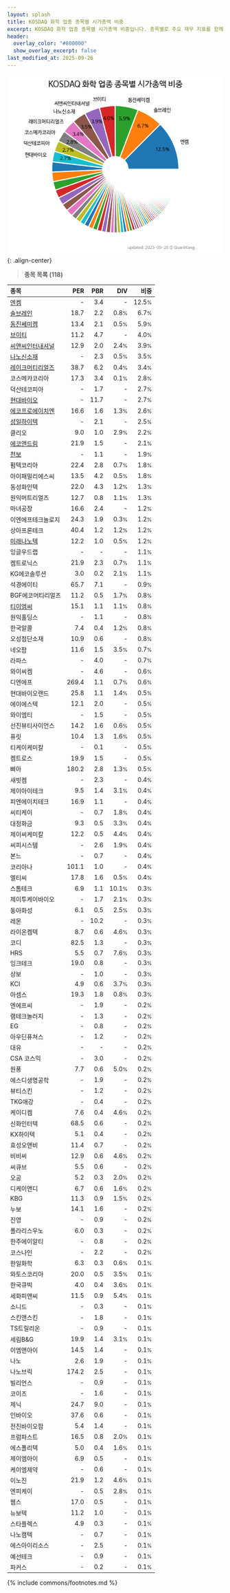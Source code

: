```yaml
---
layout: splash
title: KOSDAQ 화학 업종 종목별 시가총액 비중
excerpt: KOSDAQ 화학 업종 종목별 시가총액 비중입니다. 종목별로 주요 재무 지표를 함께 표시합니다.
header:
  overlay_color: "#800000"
  show_overlay_excerpt: false
last_modified_at: 2025-09-26
---
```



![KOSDAQ 화학 업종 종목별 시가총액 비중](/stats/sector/images/kosdaq_업종_화학_종목.png){: .align-center}


> **종목 목록 (118)**<a id="list"></a>

| **종목** | **PER** | **PBR** | **DIV** | **비중** |
| :------- | ------: | ------: | ------: | -------: |
| [엔켐](/348370/) | - | 3.4 | - | 12.5<small>%</small> |
| [솔브레인](/357780/) | 18.7 | 2.2 | 0.8<small>%</small> | 6.7<small>%</small> |
| [동진쎄미켐](/005290/) | 13.4 | 2.1 | 0.5<small>%</small> | 5.9<small>%</small> |
| [브이티](/018290/) | 11.2 | 4.7 | - | 4.0<small>%</small> |
| [씨앤씨인터내셔널](/352480/) | 12.9 | 2.0 | 2.4<small>%</small> | 3.9<small>%</small> |
| [나노신소재](/121600/) | - | 2.3 | 0.5<small>%</small> | 3.5<small>%</small> |
| [레이크머티리얼즈](/281740/) | 38.7 | 6.2 | 0.4<small>%</small> | 3.4<small>%</small> |
| 코스메카코리아 | 17.3 | 3.4 | 0.1<small>%</small> | 2.8<small>%</small> |
| 덕산테코피아 | - | 1.7 | - | 2.7<small>%</small> |
| [현대바이오](/048410/) | - | 11.7 | - | 2.7<small>%</small> |
| [에코프로에이치엔](/383310/) | 16.6 | 1.6 | 1.3<small>%</small> | 2.6<small>%</small> |
| [성일하이텍](/365340/) | - | 2.1 | - | 2.5<small>%</small> |
| 클리오 | 9.0 | 1.0 | 2.9<small>%</small> | 2.2<small>%</small> |
| [에코앤드림](/101360/) | 21.9 | 1.5 | - | 2.1<small>%</small> |
| [천보](/278280/) | - | 1.1 | - | 1.9<small>%</small> |
| 펌텍코리아 | 22.4 | 2.8 | 0.7<small>%</small> | 1.8<small>%</small> |
| 아이패밀리에스씨 | 13.5 | 4.2 | 0.5<small>%</small> | 1.8<small>%</small> |
| 동성화인텍 | 22.0 | 4.3 | 1.2<small>%</small> | 1.3<small>%</small> |
| 원익머트리얼즈 | 12.7 | 0.8 | 1.1<small>%</small> | 1.3<small>%</small> |
| 마녀공장 | 16.6 | 2.4 | - | 1.2<small>%</small> |
| 이엔에프테크놀로지 | 24.3 | 1.9 | 0.3<small>%</small> | 1.2<small>%</small> |
| 상아프론테크 | 40.4 | 1.2 | 1.2<small>%</small> | 1.2<small>%</small> |
| [미래나노텍](/095500/) | 12.2 | 1.0 | 0.5<small>%</small> | 1.2<small>%</small> |
| 잉글우드랩 | - | - | - | 1.1<small>%</small> |
| 켐트로닉스 | 21.9 | 2.3 | 0.7<small>%</small> | 1.1<small>%</small> |
| KG에코솔루션 | 3.0 | 0.2 | 2.1<small>%</small> | 1.1<small>%</small> |
| 석경에이티 | 65.7 | 7.1 | - | 0.9<small>%</small> |
| BGF에코머티리얼즈 | 11.2 | 0.5 | 1.7<small>%</small> | 0.8<small>%</small> |
| [티이엠씨](/425040/) | 15.1 | 1.1 | 1.1<small>%</small> | 0.8<small>%</small> |
| 원익홀딩스 | - | 1.1 | - | 0.8<small>%</small> |
| 한국알콜 | 7.4 | 0.4 | 1.2<small>%</small> | 0.8<small>%</small> |
| 오성첨단소재 | 10.9 | 0.6 | - | 0.8<small>%</small> |
| 네오팜 | 11.6 | 1.5 | 3.5<small>%</small> | 0.7<small>%</small> |
| 라파스 | - | 4.0 | - | 0.7<small>%</small> |
| 와이씨켐 | - | 4.6 | - | 0.6<small>%</small> |
| 디엔에프 | 269.4 | 1.1 | 0.7<small>%</small> | 0.6<small>%</small> |
| 현대바이오랜드 | 25.8 | 1.1 | 1.4<small>%</small> | 0.5<small>%</small> |
| 에이에스텍 | 12.1 | 2.0 | - | 0.5<small>%</small> |
| 와이엠티 | - | 1.5 | - | 0.5<small>%</small> |
| 선진뷰티사이언스 | 14.2 | 1.6 | 0.6<small>%</small> | 0.5<small>%</small> |
| 퓨릿 | 10.4 | 1.3 | 1.6<small>%</small> | 0.5<small>%</small> |
| 티케이케미칼 | - | 0.1 | - | 0.5<small>%</small> |
| 켐트로스 | 19.9 | 1.5 | - | 0.5<small>%</small> |
| 삐아 | 180.2 | 2.8 | 1.3<small>%</small> | 0.5<small>%</small> |
| 새빗켐 | - | 2.3 | - | 0.4<small>%</small> |
| 제이아이테크 | 9.5 | 1.4 | 3.1<small>%</small> | 0.4<small>%</small> |
| 피엔에이치테크 | 16.9 | 1.1 | - | 0.4<small>%</small> |
| 씨티케이 | - | 0.7 | 1.8<small>%</small> | 0.4<small>%</small> |
| 대정화금 | 9.3 | 0.5 | 3.3<small>%</small> | 0.4<small>%</small> |
| 제이씨케미칼 | 12.2 | 0.5 | 4.4<small>%</small> | 0.4<small>%</small> |
| 씨피시스템 | - | 2.6 | 1.9<small>%</small> | 0.4<small>%</small> |
| 본느 | - | 0.7 | - | 0.4<small>%</small> |
| 코리아나 | 101.1 | 1.0 | - | 0.4<small>%</small> |
| 엘티씨 | 17.8 | 1.6 | 0.5<small>%</small> | 0.4<small>%</small> |
| 스톰테크 | 6.9 | 1.1 | 10.1<small>%</small> | 0.3<small>%</small> |
| 제이투케이바이오 | - | 1.7 | 2.1<small>%</small> | 0.3<small>%</small> |
| 동아화성 | 6.1 | 0.5 | 2.5<small>%</small> | 0.3<small>%</small> |
| 레몬 | - | 10.2 | - | 0.3<small>%</small> |
| 라이온켐텍 | 8.7 | 0.6 | 4.6<small>%</small> | 0.3<small>%</small> |
| 코디 | 82.5 | 1.3 | - | 0.3<small>%</small> |
| HRS | 5.5 | 0.7 | 7.6<small>%</small> | 0.3<small>%</small> |
| 잉크테크 | 19.0 | 0.8 | - | 0.3<small>%</small> |
| 상보 | - | 1.0 | - | 0.3<small>%</small> |
| KCI | 4.9 | 0.6 | 3.7<small>%</small> | 0.3<small>%</small> |
| 아셈스 | 19.3 | 1.8 | 0.8<small>%</small> | 0.3<small>%</small> |
| 엔에프씨 | - | 1.9 | - | 0.2<small>%</small> |
| 램테크놀러지 | - | 1.3 | - | 0.2<small>%</small> |
| EG | - | 0.8 | - | 0.2<small>%</small> |
| 아우딘퓨쳐스 | - | 1.2 | - | 0.2<small>%</small> |
| 대유 | - | - | - | 0.2<small>%</small> |
| CSA 코스믹 | - | 3.0 | - | 0.2<small>%</small> |
| 원풍 | 7.7 | 0.6 | 5.0<small>%</small> | 0.2<small>%</small> |
| 에스디생명공학 | - | 1.9 | - | 0.2<small>%</small> |
| 뷰티스킨 | - | 1.2 | - | 0.2<small>%</small> |
| TKG애강 | - | 0.4 | - | 0.2<small>%</small> |
| 케이디켐 | 7.6 | 0.4 | 4.6<small>%</small> | 0.2<small>%</small> |
| 신화인터텍 | 68.5 | 0.6 | - | 0.2<small>%</small> |
| KX하이텍 | 5.1 | 0.4 | - | 0.2<small>%</small> |
| 효성오앤비 | 11.4 | 0.7 | - | 0.2<small>%</small> |
| 비비씨 | 12.9 | 0.6 | 4.6<small>%</small> | 0.2<small>%</small> |
| 씨큐브 | 5.5 | 0.6 | - | 0.2<small>%</small> |
| 오공 | 5.2 | 0.3 | 2.0<small>%</small> | 0.2<small>%</small> |
| 디케이앤디 | 6.7 | 0.6 | 1.6<small>%</small> | 0.2<small>%</small> |
| KBG | 11.3 | 0.9 | 1.5<small>%</small> | 0.2<small>%</small> |
| 누보 | 14.1 | 1.6 | - | 0.2<small>%</small> |
| 진영 | - | 0.9 | - | 0.2<small>%</small> |
| 폴라리스우노 | 6.0 | 0.3 | - | 0.2<small>%</small> |
| 한주에이알티 | - | 0.8 | - | 0.2<small>%</small> |
| 코스나인 | - | 2.2 | - | 0.2<small>%</small> |
| 한일화학 | 6.3 | 0.3 | 0.6<small>%</small> | 0.1<small>%</small> |
| 와토스코리아 | 20.0 | 0.5 | 3.5<small>%</small> | 0.1<small>%</small> |
| 한국큐빅 | 4.0 | 0.4 | 3.6<small>%</small> | 0.1<small>%</small> |
| 세화피앤씨 | 11.5 | 0.9 | 5.4<small>%</small> | 0.1<small>%</small> |
| 소니드 | - | 0.3 | - | 0.1<small>%</small> |
| 스킨앤스킨 | - | 1.8 | - | 0.1<small>%</small> |
| TS트릴리온 | - | 0.9 | - | 0.1<small>%</small> |
| 세림B&G | 19.9 | 1.4 | 3.1<small>%</small> | 0.1<small>%</small> |
| 이엠앤아이 | 14.5 | 1.4 | - | 0.1<small>%</small> |
| 나노 | 2.6 | 1.9 | - | 0.1<small>%</small> |
| 나노브릭 | 174.2 | 2.5 | - | 0.1<small>%</small> |
| 빌리언스 | - | 0.9 | - | 0.1<small>%</small> |
| 코이즈 | - | 1.6 | - | 0.1<small>%</small> |
| 제닉 | 24.7 | 9.0 | - | 0.1<small>%</small> |
| 인바이오 | 37.6 | 0.6 | - | 0.1<small>%</small> |
| 전진바이오팜 | 5.4 | 1.4 | - | 0.1<small>%</small> |
| 프럼파스트 | 16.5 | 0.8 | 2.0<small>%</small> | 0.1<small>%</small> |
| 에스폴리텍 | 5.0 | 0.4 | 1.6<small>%</small> | 0.1<small>%</small> |
| 제이엠아이 | 6.9 | 0.5 | - | 0.1<small>%</small> |
| 케이엠제약 | - | 0.6 | - | 0.1<small>%</small> |
| 이노진 | 21.9 | 1.2 | 4.6<small>%</small> | 0.1<small>%</small> |
| 엔피케이 | - | 0.5 | 2.8<small>%</small> | 0.1<small>%</small> |
| 웹스 | 17.0 | 0.5 | - | 0.1<small>%</small> |
| 뉴보텍 | 11.2 | 1.0 | - | 0.1<small>%</small> |
| 스타플렉스 | 4.9 | 0.3 | - | 0.1<small>%</small> |
| 나노캠텍 | - | 0.7 | - | 0.1<small>%</small> |
| 에스아이리소스 | - | 2.5 | - | 0.1<small>%</small> |
| 예선테크 | - | 0.9 | - | 0.1<small>%</small> |
| 파커스 | - | 0.2 | - | 0.1<small>%</small> |

{% include commons/footnotes.md %}
